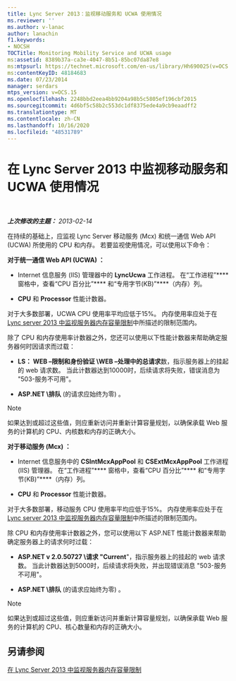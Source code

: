 ```yaml
---
title: Lync Server 2013：监视移动服务和 UCWA 使用情况
ms.reviewer: ''
ms.author: v-lanac
author: lanachin
f1.keywords:
- NOCSH
TOCTitle: Monitoring Mobility Service and UCWA usage
ms:assetid: 8389b37a-ca3e-4047-8b51-85bc07da87e8
ms:mtpsurl: https://technet.microsoft.com/en-us/library/Hh690025(v=OCS.15)
ms:contentKeyID: 48184683
ms.date: 07/23/2014
manager: serdars
mtps_version: v=OCS.15
ms.openlocfilehash: 2248bbd2eea4bb9204a98b5c5805ef196cbf2015
ms.sourcegitcommit: 4d6bf5c58b2c553dc1df8375ede4a9cb9eaadff2
ms.translationtype: MT
ms.contentlocale: zh-CN
ms.lasthandoff: 10/16/2020
ms.locfileid: "48531789"
---
```

# <a name="monitoring-mobility-service-and-ucwa-usage-in-lync-server-2013"></a>在 Lync Server 2013 中监视移动服务和 UCWA 使用情况

<div data-xmlns="http://www.w3.org/1999/xhtml">

<div class="topic" data-xmlns="http://www.w3.org/1999/xhtml" data-msxsl="urn:schemas-microsoft-com:xslt" data-cs="https://msdn.microsoft.com/">

<div data-asp="https://msdn2.microsoft.com/asp">



</div>

<div id="mainSection">

<div id="mainBody">

<span> </span>

_**上次修改的主题：** 2013-02-14_

在持续的基础上，应监视 Lync Server 移动服务 (Mcx) 和统一通信 Web API (UCWA) 所使用的 CPU 和内存。 若要监视使用情况，可以使用以下命令：

**对于统一通信 Web API (UCWA) ：**

  - Internet 信息服务 (IIS) 管理器中的 **LyncUcwa** 工作进程。 在“工作进程”**** 窗格中，查看“CPU 百分比”**** 和“专用字节(KB)”****（内存）列。

  - **CPU** 和 **Processor** 性能计数器。

对于大多数部署，UCWA CPU 使用率平均应低于15%。 内存使用率应处于在 [Lync server 2013 中监视服务器内存容量限制](lync-server-2013-monitoring-for-server-memory-capacity-limits.md)中所描述的限制范围内。

除了 CPU 和内存使用率计数器之外，您还可以使用以下性能计数器来帮助确定服务器何时因请求而过载：

  - **LS： WEB –限制和身份验证 \\WEB –处理中的总请求**数，指示服务器上的挂起的 web 请求数。 当此计数器达到10000时，后续请求将失败，错误消息为 "503-服务不可用"。

  - **ASP.NET \\排队** (的请求应始终为零) 。

<div>


> [!NOTE]  
> 如果达到或超过这些值，则应重新访问并重新计算容量规划，以确保承载 Web 服务的计算机的 CPU、内核数和内存的正确大小。



</div>

**对于移动服务 (Mcx) ：**

  - Internet 信息服务中的 **CSIntMcxAppPool** 和 **CSExtMcxAppPool** 工作进程 (IIS) 管理器。 在“工作进程”**** 窗格中，查看“CPU 百分比”**** 和“专用字节(KB)”****（内存）列。

  - **CPU** 和 **Processor** 性能计数器。

对于大多数部署，移动服务 CPU 使用率平均应低于15%。 内存使用率应处于在 [Lync server 2013 中监视服务器内存容量限制](lync-server-2013-monitoring-for-server-memory-capacity-limits.md)中所描述的限制范围内。

除 CPU 和内存使用率计数器之外，您可以使用以下 ASP.NET 性能计数器来帮助确定服务器上的请求何时过载：

  - **ASP.NET v 2.0.50727 \\请求 "Current**"，指示服务器上的挂起的 web 请求数。 当此计数器达到5000时，后续请求将失败，并出现错误消息 "503-服务不可用"。

  - **ASP.NET \\排队** (的请求应始终为零) 。

<div>


> [!NOTE]  
> 如果达到或超过这些值，则应重新访问并重新计算容量规划，以确保承载 Web 服务的计算机的 CPU、核心数量和内存的正确大小。



</div>

<div>

## <a name="see-also"></a>另请参阅


[在 Lync Server 2013 中监视服务器内存容量限制](lync-server-2013-monitoring-for-server-memory-capacity-limits.md)  
  

</div>

</div>

<span> </span>

</div>

</div>

</div>

